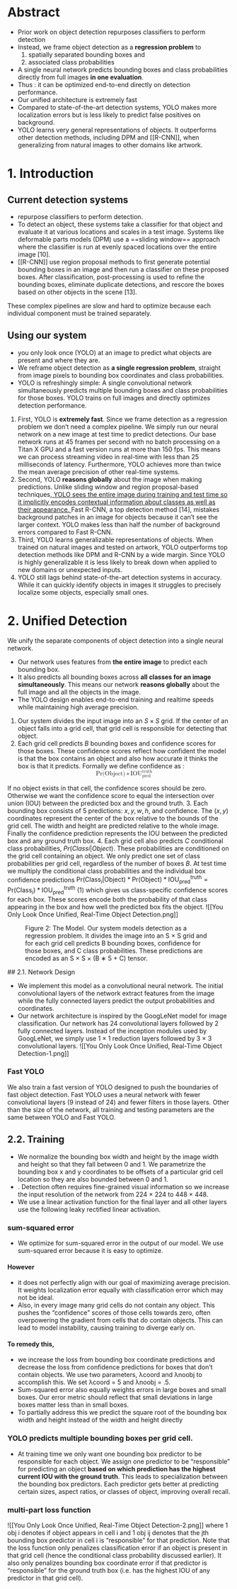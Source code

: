 # Abstract
-  Prior work on object detection repurposes classifiers to perform detection
- Instead, we frame object detection as a **regression problem** to 
	1. spatially separated bounding boxes and 
	2. associated class probabilities
- A single neural network predicts bounding boxes and class probabilities directly from full images **in one evaluation**.
- Thus : it can be optimized end-to-end directly on detection performance.
- Our unified architecture is extremely fast 
- Compared to state-of-the-art detection systems, YOLO makes more localization errors but is less likely to predict false positives on background.
- YOLO learns very general representations of objects. It outperforms other detection methods, including DPM and [[R-CNN]], when generalizing from natural images to other domains like artwork.
# 1. Introduction
## Current detection systems
-  repurpose classifiers to perform detection. 
- To detect an object, these systems take a classifier for that object and evaluate it at various locations and scales in a test image. Systems like deformable parts models (DPM) use a ==sliding window== approach where the classifier is run at evenly spaced locations over the entire image [10].
- [[R-CNN]] use region proposal methods to first generate potential bounding boxes in an image and then run a classifier on these proposed boxes. After classification, post-processing is used to refine the bounding boxes, eliminate duplicate detections, and rescore the boxes based on other objects in the scene [13].

These complex pipelines are slow and hard to optimize because each individual component must be trained separately.

## Using our system
- you only look once (YOLO) at an image to predict what objects are present and where they are.
- We reframe object detection as **a single regression problem**, straight from image pixels to bounding box coordinates and class probabilities.
- YOLO is refreshingly simple: A single convolutional network simultaneously predicts multiple bounding boxes and class probabilities for those boxes. YOLO trains on full images and directly optimizes detection performance.
1. First, YOLO is **extremely fast**. Since we frame detection as a regression problem we don’t need a complex pipeline. We simply run our neural network on a new image at test time to predict detections. Our base network runs at 45 frames per second with no batch processing on a Titan X GPU and a fast version runs at more than 150 fps. This means we can process streaming video in real-time with less than 25 milliseconds of latency. Furthermore, YOLO achieves more than twice the mean average precision of other real-time systems. 
2. Second, YOLO **reasons globally** about the image when making predictions. Unlike sliding window and region proposal-based techniques,<ins> YOLO sees the entire image during training and test time so it implicitly encodes contextual information about classes as well as their appearance. </ins> Fast R-CNN, a top detection method [14], mistakes background patches in an image for objects because it can’t see the larger context. YOLO makes less than half the number of background errors compared to Fast R-CNN.
3. Third, YOLO learns generalizable representations of objects. When trained on natural images and tested on artwork, YOLO outperforms top detection methods like DPM and R-CNN by a wide margin. Since YOLO is highly generalizable it is less likely to break down when applied to new domains or unexpected inputs. 
4. YOLO still lags behind state-of-the-art detection systems in accuracy. While it can quickly identify objects in images it struggles to precisely localize some objects, especially small ones. 
# 2. Unified Detection
We unify the separate components of object detection into a single neural network.
- Our network uses features from **the entire image** to predict each bounding box. 
- It also predicts all bounding boxes across **all classes for an image simultaneously**. This means our network **reasons globally** about the full image and all the objects in the image.
- The YOLO design enables end-to-end training and realtime speeds while maintaining high average precision. 
1.  Our system divides the input image into an $S × S$ grid. If the center of an object falls into a grid cell, that grid cell is responsible for detecting that object.
2. Each grid cell predicts $B$ bounding boxes and confidence scores for those boxes. These confidence scores reflect how confident the model is that the box contains an object and also how accurate it thinks the box is that it predicts. Formally we define confidence as :
<math xmlns="http://www.w3.org/1998/Math/MathML" display="block"><semantics><mrow><mtext>Pr</mtext><mo stretchy="false">(</mo><mtext>Object</mtext><mo stretchy="false">)</mo><mo>∗</mo><msubsup><mtext>IOU</mtext><mtext>pred</mtext><mtext>truth</mtext></msubsup></mrow><annotation encoding="application/x-tex">\text{Pr}(\text{Object}) \ast \text{IOU}^{\text{truth}}_{\text{pred}}
</annotation></semantics></math>

  If no object exists in that cell, the confidence scores should be zero. Otherwise we want the confidence score to equal the intersection over union (IOU) between the predicted box and the ground truth.
3. Each bounding box consists of 5 predictions: $x, y, w, h,$ and confidence. The $(x, y)$ coordinates represent the center of the box relative to the bounds of the grid cell. The width and height are predicted relative to the whole image. Finally the confidence prediction represents the IOU between the predicted box and any ground truth box.
4. Each grid cell also predicts $C$ conditional class probabilities, $Pr(Classi |Object)$. These probabilities are conditioned on the grid cell containing an object. We only predict one set of class probabilities per grid cell, regardless of the number of boxes $B$. At test time we multiply the conditional class probabilities and the individual box confidence predictions
$\text{Pr}(\text{Class}_i|\text{Object}) \ast \text{Pr}(\text{Object}) \ast \text{IOU}^{\text{truth}}_{\text{pred}} = \text{Pr}(\text{Class}_i) \ast \text{IOU}^{\text{truth}}_{\text{pred}}$ (1)
which gives us class-specific confidence scores for each box. These scores encode both the probability of that class appearing in the box and how well the predicted box fits the object.
![[You Only Look Once Unified, Real-Time Object Detection.png]]
<figure>Figure 2: The Model. Our system models detection as a regression problem. It divides the image into an S × S grid and for each grid cell predicts B bounding boxes, confidence for those boxes, and C class probabilities. These predictions are encoded as an S × S × (B ∗ 5 + C) tensor.</figure>
## 2.1. Network Design

- We implement this model as a convolutional neural network. The initial convolutional layers of the network extract features from the image while the fully connected layers predict the output probabilities and coordinates. 
- Our network architecture is inspired by the GoogLeNet model for image classification. Our network has 24 convolutional layers followed by 2 fully connected layers. Instead of the inception modules used by GoogLeNet, we simply use 1 × 1 reduction layers followed by 3 × 3 convolutional layers.
![[You Only Look Once Unified, Real-Time Object Detection-1.png]]
### Fast YOLO
We also train a fast version of YOLO designed to push the boundaries of fast object detection. Fast YOLO uses a neural network with fewer convolutional layers (9 instead of 24) and fewer filters in those layers. Other than the size of the network, all training and testing parameters are the same between YOLO and Fast YOLO.
## 2.2. Training
- We normalize the bounding box width and height by the image width and height so that they fall between 0 and 1. We parametrize the bounding box x and y coordinates to be offsets of a particular grid cell location so they are also bounded between 0 and 1.
- . Detection often requires fine-grained visual information so we increase the input resolution of the network from 224 × 224 to 448 × 448.
- We use a linear activation function for the final layer and all other layers use the following leaky rectified linear activation.
### sum-squared error
- We optimize for sum-squared error in the output of our model. We use sum-squared error because it is easy to optimize.
#### However
-  it does not perfectly align with our goal of maximizing average precision. It weights localization error equally with classification error which may not be ideal. 
- Also, in every image many grid cells do not contain any object. This pushes the “confidence” scores of those cells towards zero, often overpowering the gradient from cells that do contain objects. This can lead to model instability, causing training to diverge early on. 
#### To remedy this, 
- we increase the loss from bounding box coordinate predictions and decrease the loss from confidence predictions for boxes that don’t contain objects. We use two parameters, λcoord and λnoobj to accomplish this. We set λcoord = 5 and λnoobj = .5.
- Sum-squared error also equally weights errors in large boxes and small boxes. Our error metric should reflect that small deviations in large boxes matter less than in small boxes.
- To partially address this we predict the square root of the bounding box width and height instead of the width and height directly
### YOLO predicts multiple bounding boxes per grid cell. 
- At training time we only want one bounding box predictor to be responsible for each object. We assign one predictor to be “responsible” for predicting an object **based on which prediction has the highest current IOU with the ground truth**. This leads to specialization between the bounding box predictors. Each predictor gets better at predicting certain sizes, aspect ratios, or classes of object, improving overall recall.
### multi-part loss function
![[You Only Look Once Unified, Real-Time Object Detection-2.png]]
where 1 obj i denotes if object appears in cell i and 1 obj ij denotes that the jth bounding box predictor in cell i is “responsible” for that prediction. Note that the loss function only penalizes classification error if an object is present in that grid cell (hence the conditional class probability discussed earlier). It also only penalizes bounding box coordinate error if that predictor is “responsible” for the ground truth box (i.e. has the highest IOU of any predictor in that grid cell).


